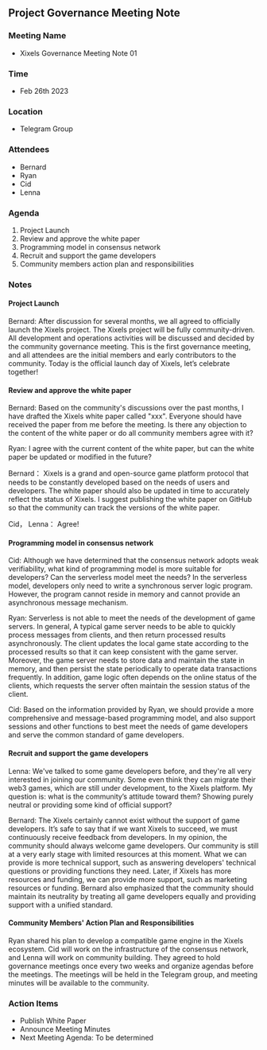 ## Project Governance Meeting Note

### Meeting Name
- Xixels Governance Meeting Note 01

### Time 

- Feb 26th 2023

### Location
- Telegram Group

### Attendees 

- Bernard
- Ryan
- Cid
- Lenna

### Agenda

1. Project Launch
2. Review and approve the white paper
3. Programming model in consensus network
4. Recruit and support the game developers
5. Community members action plan and responsibilities

### Notes

#### Project Launch

Bernard: After discussion for several months, we all agreed to officially launch the Xixels project. The Xixels project will be fully community-driven. All development and operations activities will be discussed and decided by the community governance meeting. This is the first governance meeting, and all attendees are the initial members and early contributors to the community. Today is the official launch day of Xixels, let’s celebrate together!

#### Review and approve the white paper

Bernard: Based on the community's discussions over the past months, I have drafted the Xixels white paper called "xxx". Everyone should have received the paper from me before the meeting. Is there any objection to the content of the white paper or do all community members agree with it? 

Ryan: I agree with the current content of the white paper, but can the white paper be updated or modified in the future?

Bernard： Xixels is a grand and open-source game platform protocol that needs to be constantly developed based on the needs of users and developers. The white paper should also be updated in time to accurately reflect the status of Xixels. I suggest publishing the white paper on GitHub so that the community can track the versions of the white paper.

Cid， Lenna： Agree!

#### Programming model in consensus network

Cid: Although we have determined that the consensus network adopts weak verifiability, what kind of programming model is more suitable for developers? Can the serverless model meet the needs? In the serverless model, developers only need to write a synchronous server logic program. However, the program cannot reside in memory and cannot provide an asynchronous message mechanism.

Ryan: Serverless is not able to meet the needs of the development of game servers. In general, A typical game server needs to be able to quickly process messages from clients, and then return processed results asynchronously. The client updates the local game state according to the processed results so that it can keep consistent with the game server. Moreover, the game server needs to store data and maintain the state in memory, and then persist the state periodically to operate data transactions frequently. In addition, game logic often depends on the online status of the clients, which requests the server often maintain the session status of the client.

Cid: Based on the information provided by Ryan, we should provide a more comprehensive and message-based programming model, and also support sessions and other functions to best meet the needs of game developers and serve the common standard of game developers.

#### Recruit and support the game developers 

Lenna: We've talked to some game developers before, and they're all very interested in joining our community. Some even think they can migrate their web3 games, which are still under development, to the Xixels platform. My question is: what is the community’s attitude toward them? Showing purely neutral or providing some kind of official support?

Bernard: The Xixels certainly cannot exist without the support of game developers. It’s safe to say that if we want Xixels to succeed, we must continuously receive feedback from developers. In my opinion, the community should always welcome game developers. Our community is still at a very early stage with limited resources at this moment. What we can provide is more technical support, such as answering developers' technical questions or providing functions they need. Later, if Xixels has more resources and funding, we can provide more support, such as marketing resources or funding. Bernard also emphasized that the community should maintain its neutrality by treating all game developers equally and providing support with a unified standard.

#### Community Members' Action Plan and Responsibilities
Ryan shared his plan to develop a compatible game engine in the Xixels ecosystem. Cid will work on the infrastructure of the consensus network, and Lenna will work on community building. They agreed to hold governance meetings once every two weeks and organize agendas before the meetings. The meetings will be held in the Telegram group, and meeting minutes will be available to the community.

### Action Items
- Publish White Paper
- Announce Meeting Minutes
- Next Meeting Agenda: To be determined
